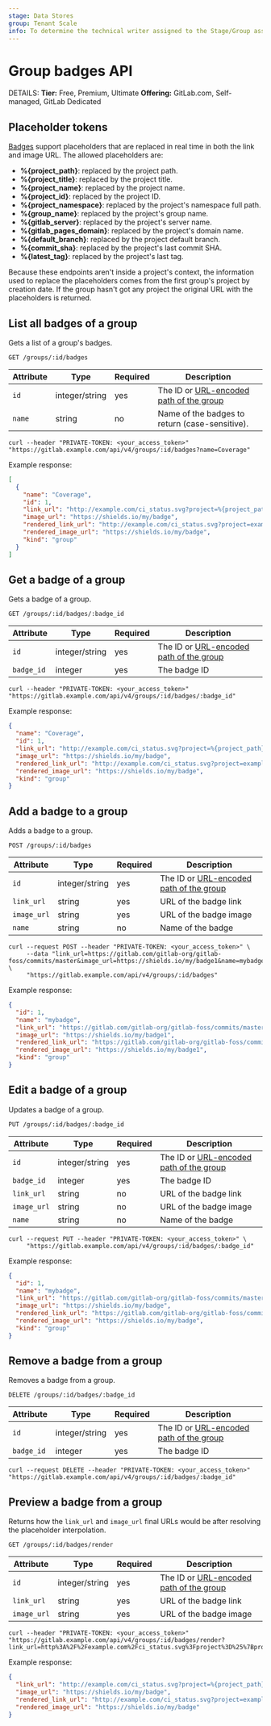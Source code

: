 ```yaml
---
stage: Data Stores
group: Tenant Scale
info: To determine the technical writer assigned to the Stage/Group associated with this page, see https://handbook.gitlab.com/handbook/product/ux/technical-writing/#assignments
---
```


# Group badges API

DETAILS:
**Tier:** Free, Premium, Ultimate
**Offering:** GitLab.com, Self-managed, GitLab Dedicated

## Placeholder tokens

[Badges](../user/project/badges.md) support placeholders that are replaced in real time in both the link and image URL. The allowed placeholders are:

<!-- vale gitlab_base.Spelling = NO -->

- **%{project_path}**: replaced by the project path.
- **%{project_title}**: replaced by the project title.
- **%{project_name}**: replaced by the project name.
- **%{project_id}**: replaced by the project ID.
- **%{project_namespace}**: replaced by the project's namespace full path.
- **%{group_name}**: replaced by the project's group name.
- **%{gitlab_server}**: replaced by the project's server name.
- **%{gitlab_pages_domain}**: replaced by the project's domain name.
- **%{default_branch}**: replaced by the project default branch.
- **%{commit_sha}**: replaced by the project's last commit SHA.
- **%{latest_tag}**: replaced by the project's last tag.

<!-- vale gitlab_base.Spelling = YES -->

Because these endpoints aren't inside a project's context, the information used to replace the placeholders comes
from the first group's project by creation date. If the group hasn't got any project the original URL with the placeholders is returned.

## List all badges of a group

Gets a list of a group's badges.

```plaintext
GET /groups/:id/badges
```

| Attribute | Type | Required | Description |
| --------- | ---- | -------- | ----------- |
| `id`      | integer/string | yes | The ID or [URL-encoded path of the group](rest/index.md#namespaced-paths) |
| `name`    | string         | no  | Name of the badges to return (case-sensitive). |

```shell
curl --header "PRIVATE-TOKEN: <your_access_token>" "https://gitlab.example.com/api/v4/groups/:id/badges?name=Coverage"
```

Example response:

```json
[
  {
    "name": "Coverage",
    "id": 1,
    "link_url": "http://example.com/ci_status.svg?project=%{project_path}&ref=%{default_branch}",
    "image_url": "https://shields.io/my/badge",
    "rendered_link_url": "http://example.com/ci_status.svg?project=example-org/example-project&ref=main",
    "rendered_image_url": "https://shields.io/my/badge",
    "kind": "group"
  }
]
```

## Get a badge of a group

Gets a badge of a group.

```plaintext
GET /groups/:id/badges/:badge_id
```

| Attribute | Type | Required | Description |
| --------- | ---- | -------- | ----------- |
| `id`      | integer/string | yes | The ID or [URL-encoded path of the group](rest/index.md#namespaced-paths) |
| `badge_id` | integer | yes   | The badge ID |

```shell
curl --header "PRIVATE-TOKEN: <your_access_token>" "https://gitlab.example.com/api/v4/groups/:id/badges/:badge_id"
```

Example response:

```json
{
  "name": "Coverage",
  "id": 1,
  "link_url": "http://example.com/ci_status.svg?project=%{project_path}&ref=%{default_branch}",
  "image_url": "https://shields.io/my/badge",
  "rendered_link_url": "http://example.com/ci_status.svg?project=example-org/example-project&ref=main",
  "rendered_image_url": "https://shields.io/my/badge",
  "kind": "group"
}
```

## Add a badge to a group

Adds a badge to a group.

```plaintext
POST /groups/:id/badges
```

| Attribute | Type | Required | Description |
| --------- | ---- | -------- | ----------- |
| `id`      | integer/string | yes | The ID or [URL-encoded path of the group](rest/index.md#namespaced-paths) |
| `link_url` | string         | yes | URL of the badge link |
| `image_url` | string | yes | URL of the badge image |
| `name` | string | no | Name of the badge |

```shell
curl --request POST --header "PRIVATE-TOKEN: <your_access_token>" \
     --data "link_url=https://gitlab.com/gitlab-org/gitlab-foss/commits/master&image_url=https://shields.io/my/badge1&name=mybadge&position=0" \
     "https://gitlab.example.com/api/v4/groups/:id/badges"
```

Example response:

```json
{
  "id": 1,
  "name": "mybadge",
  "link_url": "https://gitlab.com/gitlab-org/gitlab-foss/commits/master",
  "image_url": "https://shields.io/my/badge1",
  "rendered_link_url": "https://gitlab.com/gitlab-org/gitlab-foss/commits/master",
  "rendered_image_url": "https://shields.io/my/badge1",
  "kind": "group"
}
```

## Edit a badge of a group

Updates a badge of a group.

```plaintext
PUT /groups/:id/badges/:badge_id
```

| Attribute | Type | Required | Description |
| --------- | ---- | -------- | ----------- |
| `id`      | integer/string | yes | The ID or [URL-encoded path of the group](rest/index.md#namespaced-paths) |
| `badge_id` | integer | yes   | The badge ID |
| `link_url` | string         | no | URL of the badge link |
| `image_url` | string | no | URL of the badge image |
| `name` | string | no | Name of the badge |

```shell
curl --request PUT --header "PRIVATE-TOKEN: <your_access_token>" \
     "https://gitlab.example.com/api/v4/groups/:id/badges/:badge_id"
```

Example response:

```json
{
  "id": 1,
  "name": "mybadge",
  "link_url": "https://gitlab.com/gitlab-org/gitlab-foss/commits/master",
  "image_url": "https://shields.io/my/badge",
  "rendered_link_url": "https://gitlab.com/gitlab-org/gitlab-foss/commits/master",
  "rendered_image_url": "https://shields.io/my/badge",
  "kind": "group"
}
```

## Remove a badge from a group

Removes a badge from a group.

```plaintext
DELETE /groups/:id/badges/:badge_id
```

| Attribute | Type | Required | Description |
| --------- | ---- | -------- | ----------- |
| `id`      | integer/string | yes | The ID or [URL-encoded path of the group](rest/index.md#namespaced-paths) |
| `badge_id` | integer | yes   | The badge ID |

```shell
curl --request DELETE --header "PRIVATE-TOKEN: <your_access_token>" "https://gitlab.example.com/api/v4/groups/:id/badges/:badge_id"
```

## Preview a badge from a group

Returns how the `link_url` and `image_url` final URLs would be after resolving the placeholder interpolation.

```plaintext
GET /groups/:id/badges/render
```

| Attribute | Type | Required | Description |
| --------- | ---- | -------- | ----------- |
| `id`      | integer/string | yes | The ID or [URL-encoded path of the group](rest/index.md#namespaced-paths) |
| `link_url` | string         | yes | URL of the badge link|
| `image_url` | string | yes | URL of the badge image |

```shell
curl --header "PRIVATE-TOKEN: <your_access_token>" "https://gitlab.example.com/api/v4/groups/:id/badges/render?link_url=http%3A%2F%2Fexample.com%2Fci_status.svg%3Fproject%3D%25%7Bproject_path%7D%26ref%3D%25%7Bdefault_branch%7D&image_url=https%3A%2F%2Fshields.io%2Fmy%2Fbadge"
```

Example response:

```json
{
  "link_url": "http://example.com/ci_status.svg?project=%{project_path}&ref=%{default_branch}",
  "image_url": "https://shields.io/my/badge",
  "rendered_link_url": "http://example.com/ci_status.svg?project=example-org/example-project&ref=main",
  "rendered_image_url": "https://shields.io/my/badge"
}
```
